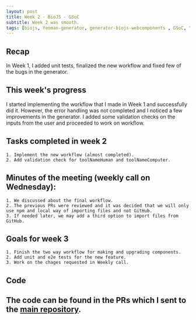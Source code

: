 ```yaml
---
layout: post
title: Week 2 - BioJS - GSoC   
subtitle: Week 2 was smooth.
tags: [biojs, Yeoman-generator, generator-biojs-webcomponents , GSoC, "Summer of Code"]
---
```


## Recap
In Week 1, I added unit tests, finalized the new workflow and fixed few of the bugs in the generator.

## This week's progress
I started implementing the workflow that I made in Week 1 and successfully did it. However, the error handling was not completed and I noticed a few improvements in the generator. I added some validation checks on the inputs from the user and proceeded to work on workflow.

## Tasks completed in week 2
    1. Implement the new workflow (almost completed).
    2. Add validation check for toolNameHuman and toolNameComputer.

## Minutes of the meeting (weekly call on Wednesday):
    1. We discussed about the final workflow.
    2. The previous PRs were reviewed and it was decided that we will only use npm and local way of importing files and not GitHub.
    3. If needed later, we may add a third option to import files from GitHub.

## Goals for week 3
    1. Finish the two way workflow for making and upgrading components.
    2. Add unit and e2e tests for the new feature.
    3. Work on the chages requested in Weekly call.

## Code
The code can be found in the PRs which I sent to the [main repository](https://github.com/biojs/generator-biojs-webcomponents/).
---